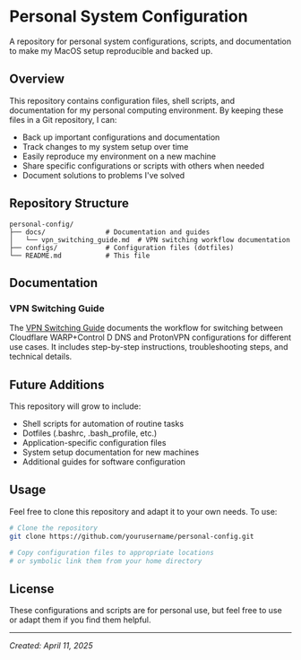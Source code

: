 # Personal System Configuration

A repository for personal system configurations, scripts, and documentation to make my MacOS setup reproducible and backed up.

## Overview

This repository contains configuration files, shell scripts, and documentation for my personal computing environment. By keeping these files in a Git repository, I can:

- Back up important configurations and documentation
- Track changes to my system setup over time
- Easily reproduce my environment on a new machine
- Share specific configurations or scripts with others when needed
- Document solutions to problems I've solved

## Repository Structure

```
personal-config/
├── docs/               # Documentation and guides
│   └── vpn_switching_guide.md  # VPN switching workflow documentation
├── configs/            # Configuration files (dotfiles)
└── README.md           # This file
```

## Documentation

### VPN Switching Guide

The [VPN Switching Guide](docs/vpn_switching_guide.md) documents the workflow for switching between Cloudflare WARP+Control D DNS and ProtonVPN configurations for different use cases. It includes step-by-step instructions, troubleshooting steps, and technical details.

## Future Additions

This repository will grow to include:

- Shell scripts for automation of routine tasks
- Dotfiles (.bashrc, .bash_profile, etc.)
- Application-specific configuration files
- System setup documentation for new machines
- Additional guides for software configuration

## Usage

Feel free to clone this repository and adapt it to your own needs. To use:

```bash
# Clone the repository
git clone https://github.com/yourusername/personal-config.git

# Copy configuration files to appropriate locations
# or symbolic link them from your home directory
```

## License

These configurations and scripts are for personal use, but feel free to use or adapt them if you find them helpful.

---

*Created: April 11, 2025*

